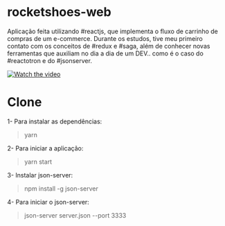 # rocketshoes-web
Aplicação feita utilizando #reactjs, que implementa o fluxo de carrinho de compras de um e-commerce. 
Durante os estudos, tive meu primeiro contato com os conceitos de #redux e #saga, além de conhecer novas
ferramentas que auxiliam no dia a dia de um DEV.. como é o caso do #reactotron e do #jsonserver.

[![Watch the video](https://user-images.githubusercontent.com/22889383/64163683-9df44580-ce39-11e9-8962-f728ddd9e074.PNG)](https://youtu.be/dWmGzXFQSbE)

# Clone

1- Para instalar as dependências:
> yarn

2- Para iniciar a aplicação:
> yarn start

3- Instalar json-server:
> npm install -g json-server

4- Para iniciar o json-server:
> json-server server.json --port 3333

